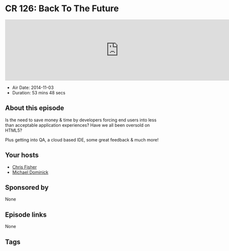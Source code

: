 # CR 126: Back To The Future

<iframe src="https://player.fireside.fm/v2/MLf2ZzhC+6YvP1xWw?theme=dark" width="740" height="200" frameborder="0" scrolling="no"></iframe>

* Air Date: 2014-11-03
* Duration: 53 mins 48 secs

## About this episode

Is the need to save money & time by developers forcing end users into less than acceptable application experiences? Have we all been oversold on HTML5? 

Plus getting into QA, a cloud based IDE, some great feedback & much more!

## Your hosts
* [Chris Fisher](https://coder.show/hosts/chrislas)
* [Michael Dominick](https://coder.show/hosts/michael)

## Sponsored by

None



## Episode links

None



## Tags

